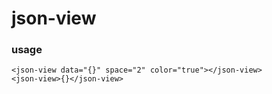 # json-view

### usage
```
<json-view data="{}" space="2" color="true"></json-view>
<json-view>{}</json-view>
```